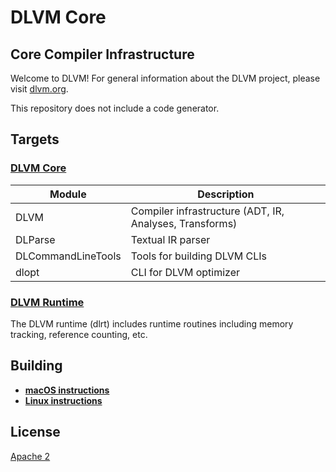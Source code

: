 # DLVM Core
## Core Compiler Infrastructure

Welcome to DLVM! For general information about the DLVM project,
please visit [dlvm.org](http://dlvm.org).

This repository does not include a code generator.

## Targets

### [DLVM Core](Sources)

| Module             | Description                                             |
|--------------------|---------------------------------------------------------|
| DLVM               | Compiler infrastructure (ADT, IR, Analyses, Transforms) |
| DLParse            | Textual IR parser                                       |
| DLCommandLineTools | Tools for building DLVM CLIs                            |
| dlopt              | CLI for DLVM optimizer                                  |

### [DLVM Runtime](Runtime)

The DLVM runtime (dlrt) includes runtime routines including memory tracking,
reference counting, etc.

## Building

- [**macOS instructions**](https://github.com/rxwei/dlvm-core/wiki/Building-for-macOS)
- [**Linux instructions**](https://github.com/rxwei/dlvm-core/wiki/Building-for-Linux)

## License

[Apache 2](LICENSE)
